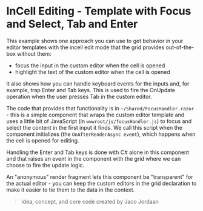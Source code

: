# InCell Editing - Template with Focus and Select, Tab and Enter

This example shows one approach you can use to get behavior in your editor templates with the incell edit mode that the grid provides out-of-the-box without them:
* focus the input in the custom editor when the cell is opened
* highlight the text of the custom editor when the cell is opened

It also shows how you can handle keyboard events for the inputs and, for example, trap Enter and Tab keys. This is used to fire the OnUpdate operation when the user presses Tab in the custom editor.

The code that provides that functionality is in  `~/Shared/FocusHandler.razor` - this is a simple component that wraps the custom editor template and uses a little bit of JavaScript (in `wwwroot/js/focusHandler.js`) to focus and select the content in the first input it finds. We call this script when the component initializes (the `OnAfterRenderAsync event`), which happens when the cell is opened for editing.

Handling the Enter and Tab keys is done with C# alone in this component and that raises an event in the component with the grid where we can choose to fire the update logic.

An "anonymous" render fragment lets this component be "transparent" for the actual editor - you can keep the custom editors in the grid declaration to make it easier to tie them to the data in the context.

>Idea, concept, and core code created by Jaco Jordaan